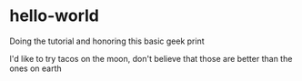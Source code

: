 # hello-world
Doing the tutorial and honoring this basic geek print

I'd like to try tacos on the moon, don't believe that those are better than the ones on earth
